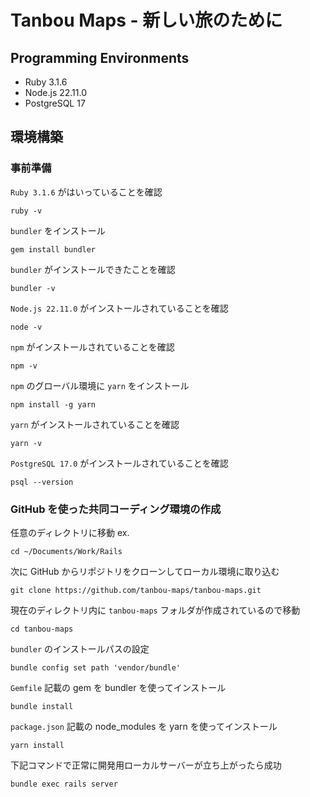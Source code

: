 # Tanbou Maps - 新しい旅のために

## Programming Environments

- Ruby 3.1.6
- Node.js 22.11.0
- PostgreSQL 17

## 環境構築

### 事前準備

`Ruby 3.1.6` がはいっていることを確認

```shell
ruby -v
```

`bundler` をインストール

```shell
gem install bundler
```

`bundler` がインストールできたことを確認

```shell
bundler -v
```

`Node.js 22.11.0` がインストールされていることを確認

```shell
node -v
```

`npm` がインストールされていることを確認

```shell
npm -v
```

`npm` のグローバル環境に `yarn` をインストール

```shell
npm install -g yarn
```

`yarn` がインストールされていることを確認

```shell
yarn -v
```

`PostgreSQL 17.0` がインストールされていることを確認

```shell
psql --version
```

### GitHub を使った共同コーディング環境の作成

任意のディレクトリに移動
ex.

```shell
cd ~/Documents/Work/Rails
```

次に GitHub からリポジトリをクローンしてローカル環境に取り込む

```shell
git clone https://github.com/tanbou-maps/tanbou-maps.git
```

現在のディレクトリ内に `tanbou-maps` フォルダが作成されているので移動

```shell
cd tanbou-maps
```

`bundler` のインストールパスの設定

```shell
bundle config set path 'vendor/bundle'
```

`Gemfile` 記載の gem を bundler を使ってインストール

```shell
bundle install
```

`package.json` 記載の node_modules を yarn を使ってインストール

```shell
yarn install
```

下記コマンドで正常に開発用ローカルサーバーが立ち上がったら成功

```shell
bundle exec rails server
```
